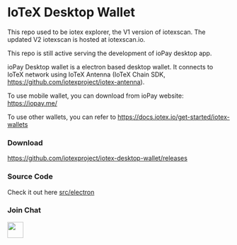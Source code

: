 # IoTeX Desktop Wallet

This repo used to be iotex explorer, the V1 version of iotexscan. The updated V2 iotexscan is hosted at iotexscan.io. 

This repo is still active serving the development of ioPay desktop app.

ioPay Desktop wallet is a electron based desktop wallet. It connects to IoTeX network using IoTeX Antenna (IoTeX Chain SDK, https://github.com/iotexproject/iotex-antenna). 

To use mobile wallet, you can download from ioPay website: https://iopay.me/

To use other wallets, you can refer to https://docs.iotex.io/get-started/iotex-wallets

### Download

https://github.com/iotexproject/iotex-desktop-wallet/releases

### Source Code 

Check it out here [src/electron](src/electron)


### Join Chat

<a href="https://iotex.io/devdiscord" target="_blank">
  <img src="https://github.com/iotexproject/halogrants/blob/880eea4af074b082a75608c7376bd7a8eaa1ac21/img/btn-discord.svg" height="36px">
</a>
</div>

